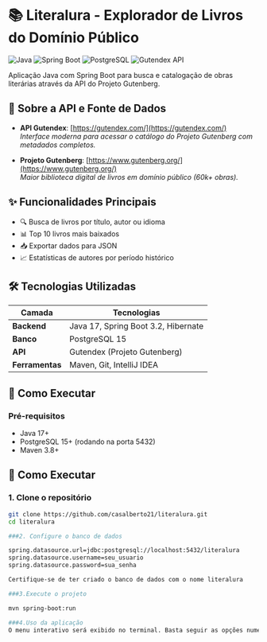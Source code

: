 # 📚 Literalura - Explorador de Livros do Domínio Público

![Java](https://img.shields.io/badge/java-%23ED8B00.svg?style=for-the-badge&logo=openjdk&logoColor=white)
![Spring Boot](https://img.shields.io/badge/Spring_Boot-F2F4F9?style=for-the-badge&logo=spring-boot)
![PostgreSQL](https://img.shields.io/badge/PostgreSQL-316192?style=for-the-badge&logo=postgresql&logoColor=white)
![Gutendex API](https://img.shields.io/badge/Gutendex_API-000000?style=flat&logo=json&logoColor=white)

Aplicação Java com Spring Boot para busca e catalogação de obras literárias através da API do Projeto Gutenberg.

## 🔗 Sobre a API e Fonte de Dados
- **API Gutendex**: [https://gutendex.com/](https://gutendex.com/)  
  _Interface moderna para acessar o catálogo do Projeto Gutenberg com metadados completos._
  
- **Projeto Gutenberg**: [https://www.gutenberg.org/](https://www.gutenberg.org/)  
  _Maior biblioteca digital de livros em domínio público (60k+ obras)._

## ✨ Funcionalidades Principais
- 🔍 Busca de livros por título, autor ou idioma
- 📊 Top 10 livros mais baixados
- 📥 Exportar dados para JSON
- 📈 Estatísticas de autores por período histórico

## 🛠️ Tecnologias Utilizadas
| Camada          | Tecnologias                          |
|-----------------|--------------------------------------|
| **Backend**     | Java 17, Spring Boot 3.2, Hibernate |
| **Banco**       | PostgreSQL 15                        |
| **API**         | Gutendex (Projeto Gutenberg)         |
| **Ferramentas** | Maven, Git, IntelliJ IDEA            |

## 🚀 Como Executar

### Pré-requisitos
- Java 17+
- PostgreSQL 15+ (rodando na porta 5432)
- Maven 3.8+

## 🚀 Como Executar

### 1. Clone o repositório
```bash
git clone https://github.com/casalberto21/literalura.git
cd literalura

###2. Configure o banco de dados

spring.datasource.url=jdbc:postgresql://localhost:5432/literalura
spring.datasource.username=seu_usuario
spring.datasource.password=sua_senha

Certifique-se de ter criado o banco de dados com o nome literalura

###3.Execute o projeto

mvn spring-boot:run

###4.Uso da aplicação
O menu interativo será exibido no terminal. Basta seguir as opções numéricas
